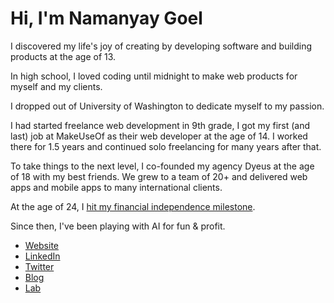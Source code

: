 # Hi, I'm Namanyay Goel

I discovered my life's joy of creating by developing software and building products at the age of 13. 

In high school, I loved coding until midnight to make web products for myself and my clients. 

I dropped out of University of Washington to dedicate myself to my passion.

I had started freelance web development in 9th grade, I got my first (and last) job at MakeUseOf as their web developer at the age of 14. I worked there for 1.5 years and continued solo freelancing for many years after that.

To take things to the next level, I co-founded my agency Dyeus at the age of 18 with my best friends. We grew to a team of 20+ and delivered web apps and mobile apps to many international clients.

At the age of 24, I [hit my financial independence milestone](https://twitter.com/NamanyayG/status/1786049433324462278).

 Since then, I've been playing with AI for fun & profit. 

- [Website](https://nmn.gl/)
- [LinkedIn](https://linkedin.com/in/namanyayg)
- [Twitter](https://x.com/namanyayg)
- [Blog](https://nmn.gl/blog)
- [Lab](https://nmn.gl/lab)
